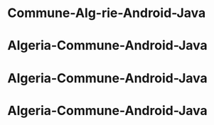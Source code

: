 # Commune-Alg-rie-Android-Java
# Algeria-Commune-Android-Java
# Algeria-Commune-Android-Java
# Algeria-Commune-Android-Java
